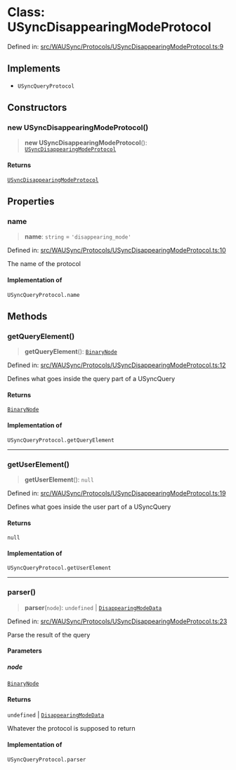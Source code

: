 # Class: USyncDisappearingModeProtocol

Defined in: [src/WAUSync/Protocols/USyncDisappearingModeProtocol.ts:9](https://github.com/Fokusdotid/Baileys/blob/b457796e9982984bfe7323cdd6fea8bc613c4ed0/src/WAUSync/Protocols/USyncDisappearingModeProtocol.ts#L9)

## Implements

- `USyncQueryProtocol`

## Constructors

### new USyncDisappearingModeProtocol()

> **new USyncDisappearingModeProtocol**(): [`USyncDisappearingModeProtocol`](USyncDisappearingModeProtocol.md)

#### Returns

[`USyncDisappearingModeProtocol`](USyncDisappearingModeProtocol.md)

## Properties

### name

> **name**: `string` = `'disappearing_mode'`

Defined in: [src/WAUSync/Protocols/USyncDisappearingModeProtocol.ts:10](https://github.com/Fokusdotid/Baileys/blob/b457796e9982984bfe7323cdd6fea8bc613c4ed0/src/WAUSync/Protocols/USyncDisappearingModeProtocol.ts#L10)

The name of the protocol

#### Implementation of

`USyncQueryProtocol.name`

## Methods

### getQueryElement()

> **getQueryElement**(): [`BinaryNode`](../type-aliases/BinaryNode.md)

Defined in: [src/WAUSync/Protocols/USyncDisappearingModeProtocol.ts:12](https://github.com/Fokusdotid/Baileys/blob/b457796e9982984bfe7323cdd6fea8bc613c4ed0/src/WAUSync/Protocols/USyncDisappearingModeProtocol.ts#L12)

Defines what goes inside the query part of a USyncQuery

#### Returns

[`BinaryNode`](../type-aliases/BinaryNode.md)

#### Implementation of

`USyncQueryProtocol.getQueryElement`

***

### getUserElement()

> **getUserElement**(): `null`

Defined in: [src/WAUSync/Protocols/USyncDisappearingModeProtocol.ts:19](https://github.com/Fokusdotid/Baileys/blob/b457796e9982984bfe7323cdd6fea8bc613c4ed0/src/WAUSync/Protocols/USyncDisappearingModeProtocol.ts#L19)

Defines what goes inside the user part of a USyncQuery

#### Returns

`null`

#### Implementation of

`USyncQueryProtocol.getUserElement`

***

### parser()

> **parser**(`node`): `undefined` \| [`DisappearingModeData`](../type-aliases/DisappearingModeData.md)

Defined in: [src/WAUSync/Protocols/USyncDisappearingModeProtocol.ts:23](https://github.com/Fokusdotid/Baileys/blob/b457796e9982984bfe7323cdd6fea8bc613c4ed0/src/WAUSync/Protocols/USyncDisappearingModeProtocol.ts#L23)

Parse the result of the query

#### Parameters

##### node

[`BinaryNode`](../type-aliases/BinaryNode.md)

#### Returns

`undefined` \| [`DisappearingModeData`](../type-aliases/DisappearingModeData.md)

Whatever the protocol is supposed to return

#### Implementation of

`USyncQueryProtocol.parser`
